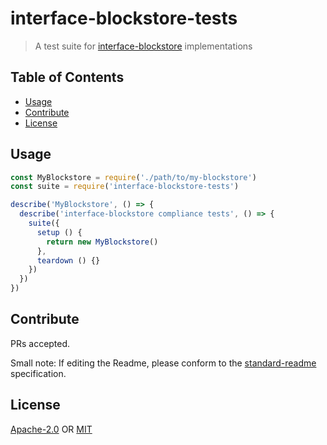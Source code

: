 # interface-blockstore-tests <!-- omit in toc -->

> A test suite for [interface-blockstore](https://github.com/ipfs/js-ipfs-interfaces/tree/master/packages/interface-blockstore) implementations

## Table of Contents <!-- omit in toc -->

- [Usage](#usage)
- [Contribute](#contribute)
- [License](#license)

## Usage

```js
const MyBlockstore = require('./path/to/my-blockstore')
const suite = require('interface-blockstore-tests')

describe('MyBlockstore', () => {
  describe('interface-blockstore compliance tests', () => {
    suite({
      setup () {
        return new MyBlockstore()
      },
      teardown () {}
    })
  })
})
```

## Contribute

PRs accepted.

Small note: If editing the Readme, please conform to the [standard-readme](https://github.com/RichardLitt/standard-readme) specification.

## License

[Apache-2.0](LICENSE-APACHE) OR [MIT](LICENSE-MIT)
